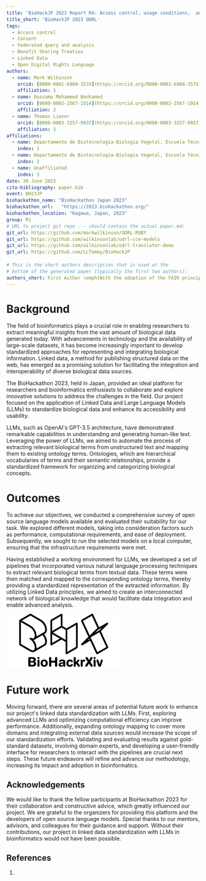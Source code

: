 ```yaml
---
title: 'BioHackJP 2023 Report R4: Access control, usage conditions,  and consent modelling (ODRL)'
title_short: 'BioHackJP 2023 ODRL'
tags:
  - Access control
  - Consent
  - Federated query and analysis
  - Benefit Sharing Treaties
  - Linked Data
  - Open Digital Rights Language
authors:
  - name: Mark Wilkinson
    orcid: [0000-0001-6960-357X](https://orcid.org/0000-0001-6960-357X)
    affiliation: 1
  - name: Oussama Mohammed Benhamed
    orcid: [0000-0002-2567-1914](https://orcid.org/0000-0002-2567-1914)
    affiliation: 2
  - name: Thomas Liener
    orcid: [0000-0003-3257-9937](https://orcid.org/0000-0003-3257-9937)
    affiliation: 3
affiliations:
  - name: Departamento de Biotecnología-Biología Vegetal, Escuela Técnica Superior de Ingeniería Agronómica, Alimentaria y de Biosistemas, Centro de Biotecnología y Genómica de Plantas UPM-INIA, Universidad Politécnica de Madrid (UPM) - Instituto Nacional de Investigación y Tecnología Agraria y Alimentaria (INIA-CSIC), Madrid, ES 28223, Spain
    index: 1
  - name: Departamento de Biotecnología-Biología Vegetal, Escuela Técnica Superior de Ingeniería Agronómica, Alimentaria y de Biosistemas, Centro de Biotecnología y Genómica de Plantas UPM-INIA, Universidad Politécnica de Madrid (UPM) - Instituto Nacional de Investigación y Tecnología Agraria y Alimentaria (INIA-CSIC), Madrid, ES 28223, Spain
    index: 2
  - name: Unaffiliated
    index: 3
date: 30 June 2023
cito-bibliography: paper.bib
event: BH23JP
biohackathon_name: "BioHackathon Japan 2023"
biohackathon_url:   "https://2023.biohackathon.org/"
biohackathon_location: "Kagawa, Japan, 2023"
group: R1
# URL to project git repo --- should contain the actual paper.md:
git_url: https://github.com/markwilkinson/ODRL-RUBY
git_url: https://github.com/wilkinsonlab/odrl-cce-models
git_url: https://github.com/wilkinsonlab/odrl-translator-demo
git_url: https://github.com/LLTommy/BioHackJP 

# This is the short authors description that is used at the
# bottom of the generated paper (typically the first two authors):
authors_short: First Author \emph{With the adoption of the FAIR principles, there is an increasing need to facilitate automated exploration of access to global resources. The Open Digital Rights Language (ODRL) provides a possible entry-point for machine-to-machine negotiation of access, based on the consent or governing regulations associated with a resource}
---
```


# Background

The field of bioinformatics plays a crucial role in enabling researchers to extract meaningful insights from the vast amount of biological data generated today. With advancements in technology and the availability of large-scale datasets, it has become increasingly important to develop standardized approaches for representing and integrating biological information. Linked data, a method for publishing structured data on the web, has emerged as a promising solution for facilitating the integration and interoperability of diverse biological data sources.

The BioHackathon 2023, held in Japan, provided an ideal platform for researchers and bioinformatics enthusiasts to collaborate and explore innovative solutions to address the challenges in the field. Our project focused on the application of Linked Data and Large Language Models (LLMs) to standardize biological data and enhance its accessibility and usability.

LLMs, such as OpenAI's GPT-3.5 architecture, have demonstrated remarkable capabilities in understanding and generating human-like text. Leveraging the power of LLMs, we aimed to automate the process of extracting relevant biological terms from unstructured text and mapping them to existing ontology terms. Ontologies, which are hierarchical vocabularies of terms and their semantic relationships, provide a standardized framework for organizing and categorizing biological concepts.

# Outcomes

To achieve our objectives, we conducted a comprehensive survey of open source language models available and evaluated their suitability for our task. We explored different models, taking into consideration factors such as performance, computational requirements, and ease of deployment. Subsequently, we sought to run the selected models on a local computer, ensuring that the infrastructure requirements were met.

Having established a working environment for LLMs, we developed a set of pipelines that incorporated various natural language processing techniques to extract relevant biological terms from textual data. These terms were then matched and mapped to the corresponding ontology terms, thereby providing a standardized representation of the extracted information. By utilizing Linked Data principles, we aimed to create an interconnected network of biological knowledge that would facilitate data integration and enable advanced analysis.

![Caption for BioHackrXiv logo figure](./biohackrxiv.png)

# Future work

Moving forward, there are several areas of potential future work to enhance our project's linked data standardization with LLMs. First, exploring advanced LLMs and optimizing computational efficiency can improve performance. Additionally, expanding ontology mapping to cover more domains and integrating external data sources would increase the scope of our standardization efforts. Validating and evaluating results against gold-standard datasets, involving domain experts, and developing a user-friendly interface for researchers to interact with the pipelines are crucial next steps. These future endeavors will refine and advance our methodology, increasing its impact and adoption in bioinformatics.

## Acknowledgements

We would like to thank the fellow participants at BioHackathon 2023 for their collaboration and constructive advice, which greatly influenced our project. We are grateful to the organizers for providing this platform and the developers of open source language models. Special thanks to our mentors, advisors, and colleagues for their guidance and support. Without their contributions, our project in linked data standardization with LLMs in bioinformatics would not have been possible.

## References

1.

